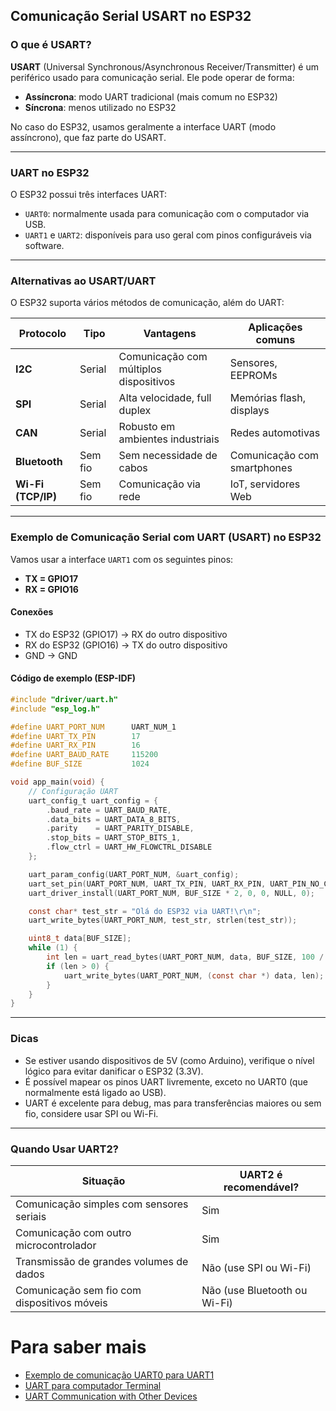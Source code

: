 
## Comunicação Serial USART no ESP32

### O que é USART?

**USART** (Universal Synchronous/Asynchronous Receiver/Transmitter) é um periférico usado para comunicação serial. Ele pode operar de forma:

* **Assíncrona**: modo UART tradicional (mais comum no ESP32)
* **Síncrona**: menos utilizado no ESP32

No caso do ESP32, usamos geralmente a interface UART (modo assíncrono), que faz parte do USART.

---

### UART no ESP32

O ESP32 possui três interfaces UART:

* `UART0`: normalmente usada para comunicação com o computador via USB.
* `UART1` e `UART2`: disponíveis para uso geral com pinos configuráveis via software.

---

### Alternativas ao USART/UART

O ESP32 suporta vários métodos de comunicação, além do UART:

| Protocolo          | Tipo    | Vantagens                              | Aplicações comuns           |
| ------------------ | ------- | -------------------------------------- | --------------------------- |
| **I2C**            | Serial  | Comunicação com múltiplos dispositivos | Sensores, EEPROMs           |
| **SPI**            | Serial  | Alta velocidade, full duplex           | Memórias flash, displays    |
| **CAN**            | Serial  | Robusto em ambientes industriais       | Redes automotivas           |
| **Bluetooth**      | Sem fio | Sem necessidade de cabos               | Comunicação com smartphones |
| **Wi-Fi (TCP/IP)** | Sem fio | Comunicação via rede                   | IoT, servidores Web         |

---

### Exemplo de Comunicação Serial com UART (USART) no ESP32

Vamos usar a interface `UART1` com os seguintes pinos:

* **TX = GPIO17**
* **RX = GPIO16**

#### Conexões

* TX do ESP32 (GPIO17) → RX do outro dispositivo
* RX do ESP32 (GPIO16) → TX do outro dispositivo
* GND → GND

#### Código de exemplo (ESP-IDF)

```c
#include "driver/uart.h"
#include "esp_log.h"

#define UART_PORT_NUM      UART_NUM_1
#define UART_TX_PIN        17
#define UART_RX_PIN        16
#define UART_BAUD_RATE     115200
#define BUF_SIZE           1024

void app_main(void) {
    // Configuração UART
    uart_config_t uart_config = {
        .baud_rate = UART_BAUD_RATE,
        .data_bits = UART_DATA_8_BITS,
        .parity    = UART_PARITY_DISABLE,
        .stop_bits = UART_STOP_BITS_1,
        .flow_ctrl = UART_HW_FLOWCTRL_DISABLE
    };

    uart_param_config(UART_PORT_NUM, &uart_config);
    uart_set_pin(UART_PORT_NUM, UART_TX_PIN, UART_RX_PIN, UART_PIN_NO_CHANGE, UART_PIN_NO_CHANGE);
    uart_driver_install(UART_PORT_NUM, BUF_SIZE * 2, 0, 0, NULL, 0);

    const char* test_str = "Olá do ESP32 via UART!\r\n";
    uart_write_bytes(UART_PORT_NUM, test_str, strlen(test_str));

    uint8_t data[BUF_SIZE];
    while (1) {
        int len = uart_read_bytes(UART_PORT_NUM, data, BUF_SIZE, 100 / portTICK_PERIOD_MS);
        if (len > 0) {
            uart_write_bytes(UART_PORT_NUM, (const char *) data, len); // eco
        }
    }
}
```

---

### Dicas

* Se estiver usando dispositivos de 5V (como Arduino), verifique o nível lógico para evitar danificar o ESP32 (3.3V).
* É possível mapear os pinos UART livremente, exceto no UART0 (que normalmente está ligado ao USB).
* UART é excelente para debug, mas para transferências maiores ou sem fio, considere usar SPI ou Wi-Fi.

---

### Quando Usar UART2?

| Situação                                    | UART2 é recomendável?   |
| ------------------------------------------- | ---------------------------- |
| Comunicação simples com sensores seriais    | Sim                          |
| Comunicação com outro microcontrolador      | Sim                          |
| Transmissão de grandes volumes de dados     | Não (use SPI ou Wi-Fi)       |
| Comunicação sem fio com dispositivos móveis | Não (use Bluetooth ou Wi-Fi) |

# Para saber mais

- [Exemplo de comunicação UART0 para UART1](https://wokwi.com/projects/420603062355148801)
- [UART para computador Terminal](https://docs.espressif.com/projects/esp-idf/en/stable/esp32/get-started/establish-serial-connection.html)
- [UART Communication with Other Devices](https://randomnerdtutorials.com/esp32-uart-communication-serial-arduino/)
